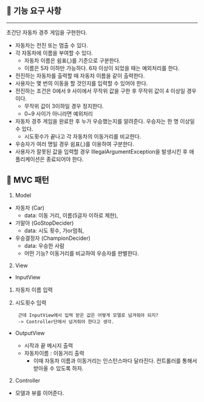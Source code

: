 ## 🚀 기능 요구 사항
* * *
초간단 자동차 경주 게임을 구현한다.

- 자동차는 전진 또는 멈출 수 있다.
- 각 자동차에 이름을 부여할 수 있다. 
  - 자동차 이름은 쉼표(,)를 기준으로 구분한다.
  - 이름은 5자 이하만 가능하다. 6자 이상이 되었을 때는 예외처리를 한다.
- 전진하는 자동차를 출력할 때 자동차 이름을 같이 출력한다.
- 사용자는 몇 번의 이동을 할 것인지를 입력할 수 있어야 한다.
- 전진하는 조건은 0에서 9 사이에서 무작위 값을 구한 후 무작위 값이 4 이상일 경우이다.
  - 무작위 값이 3이하일 경우 정지한다.
  - 0~9 사이가 아니라면 예외처리
- 자동차 경주 게임을 완료한 후 누가 우승했는지를 알려준다. 우승자는 한 명 이상일 수 있다.
  - 시도횟수가 끝나고 각 자동차의 이동거리를 비교한다. 
- 우승자가 여러 명일 경우 쉼표(,)를 이용하여 구분한다.
- 사용자가 잘못된 값을 입력할 경우 IllegalArgumentException을 발생시킨 후 애플리케이션은 종료되어야 한다.

## 🎯 MVC 패턴
1. Model
- 자동차 (Car)
  - data: 이동 거리, 이름(5글자 이하로 제한),
- 가말아 (GoStopDecider)
  - data: 시도 횟수, 가or멈춰,
- 우승결정자 (ChampionDecider)
  - data: 우승한 사람
  - 어떤 기능? 이동거리를 비교하여 우승자를 판별한다.
2. View

- InputView
1. 자동차 이름 입력
2. 시도횟수 입력

        근데 InputView에서 입력 받은 값은 어떻게 모델로 넘겨줘야 되지?
        -> Controller단에서 넘겨줘야 한다고 생각.
- OutputView

  - 시작과 끝 메시지 출력
  - 자동차이름 : 이동거리 출력
    - 이때 자동차 이름과 이동거리는 인스턴스마다 달라진다. 컨트롤러를 통해서 받아올 수 있도록 하자.
2. Controller 
- 모델과 뷰를 이어준다.